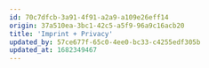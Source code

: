```yaml
---
id: 70c7dfcb-3a91-4f91-a2a9-a109e26eff14
origin: 37a510ea-3bc1-42c5-a5f9-96a9c16acb20
title: 'Imprint + Privacy'
updated_by: 57ce677f-65c0-4ee0-bc33-c4255edf305b
updated_at: 1682349467
---
```

